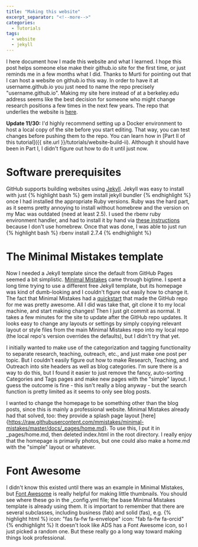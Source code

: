 ```yaml
---
title: "Making this website"
excerpt_separator: "<!--more-->"
categories:
  - Tutorials
tags:
  - website
  - jekyll
---
```


I here document how I made this website and what I learned. I hope this post helps someone else make their github.io site for the first time, or just reminds me in a few months what I did.  Thanks to Murti for pointing out that I can host a website on github.io this way. In order to have it at username.github.io you just need to name the repo precisely "username.github.io". Making my site here instead of at a berkeley.edu address seems like the best decision for someone who might change research positions a few times in the next few years. The repo that underlies the website is [here](https://github.com/emolter/emolter.github.io).

<b>Update 11/30:</b> I'd highly recommend setting up a Docker environment to host a local copy of the site before you start editing. That way, you can test changes before pushing them to the repo. You can learn how in [Part II of this tutorial]({{ site.url }}/tutorials/website-build-ii). Although it should have been in Part I, I didn't figure out how to do it until just now.

# Software prerequisites

GitHub supports building websites using [Jekyll](https://jekyllrb.com/). Jekyll was easy to install with just 
{% highlight bash %}
gem install jekyll bundler
{% endhighlight %}
once I had installed the appropriate Ruby versions. Ruby was the hard part, as it seems pretty annoying to install without homebrew and the version on my Mac was outdated (need at least 2.5). I used the rbenv ruby environment handler, and had to install it by hand via [these instructions](https://github.com/rbenv/rbenv#basic-github-checkout) because I don't use homebrew. Once that was done, I was able to just run
{% highlight bash %}
rbenv install 2.7.4
{% endhighlight %}


<!--more-->

# The Minimal Mistakes template

Now I needed a Jekyll template since the default from GitHub Pages seemed a bit simplistic. [Minimal Mistakes](https://github.com/mmistakes) came through bigtime. I spent a long time trying to use a different free Jekyll template, but its homepage was kind of dumb-looking and I couldn't figure out easily how to change it. The fact that Minimal Mistakes had a [quickstart](https://github.com/mmistakes/mm-github-pages-starter/generate) that made the GitHub repo for me was pretty awesome. All I did was take that, git clone it to my local machine, and start making changes! Then I just git commit as normal. It takes a few minutes for the site to update after the GitHub repo updates. It looks easy to change any layouts or settings by simply copying relevant layout or style files from the main Minimal Mistakes repo into my local repo (the local repo's version overrides the defaults), but I didn't try that yet.

I initially wanted to make use of the categorization and tagging functionality to separate research, teaching, outreach, etc., and just make one post per topic.  But I couldn't easily figure out how to make Research, Teaching, and Outreach into site headers as well as blog categories.  I'm sure there is a way to do this, but I found it easier to just remove the fancy, auto-sorting Categories and Tags pages and make new pages with the "simple" layout.  I guess the outcome is fine - this isn't really a blog anyway - but the search function is pretty limited as it seems to only see blog posts.

I wanted to change the homepage to be something other than the blog posts, since this is mainly a professional website. Minimal Mistakes already had that solved, too: they provide a splash page layout [here]{https://raw.githubusercontent.com/mmistakes/minimal-mistakes/master/docs/_pages/home.md}. To use this, I put it in _pages/home.md, then deleted index.html in the root directory. I really enjoy that the homepage is primarily photos, but one could also make a home.md with the "simple" layout or whatever.

# Font Awesome

I didn't know this existed until there was an example in Minimal Mistakes, but [Font Awesome](https://fontawesome.com/v5.15/icons?d=gallery&p=2&m=free) is really helpful for making little thumbnails. You should see where these go in the _config.yml file; the base Minimal Mistakes template is already using them. It is important to remember that there are several subclasses, including business (fab) and solid (fas), e.g.
{% highlight html %}
icon: "fas fa-fw fa-envelope"
icon: "fab fa-fw fa-orcid"
{% endhighlight %}
It doesn't look like ADS has a Font Awesome icon, so I just picked a random one.  But these really go a long way toward making things look professional.
